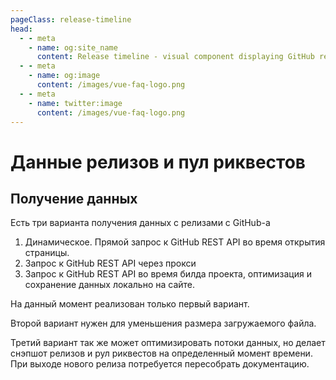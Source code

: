 ```yaml
---
pageClass: release-timeline
head:
  - - meta
    - name: og:site_name
      content: Release timeline - visual component displaying GitHub release timeline
  - - meta
    - name: og:image
      content: /images/vue-faq-logo.png
  - - meta
    - name: twitter:image
      content: /images/vue-faq-logo.png
---
```


# Данные релизов и пул риквестов

## Получение данных

Есть три варианта получения данных с релизами с GitHub-а

1. Динамическое. Прямой запрос к GitHub REST API во время открытия страницы.
2. Запрос к GitHub REST API через прокси
3. Запрос к GitHub REST API во время билда проекта, оптимизация и сохранение данных локально на сайте.

На данный момент реализован только первый вариант.

Второй вариант нужен для уменьшения размера загружаемого файла.

Третий вариант так же может оптимизировать потоки данных, но делает снэпшот релизов и рул риквестов на определенный момент времени. При выходе нового релиза потребуется пересобрать документацию.

